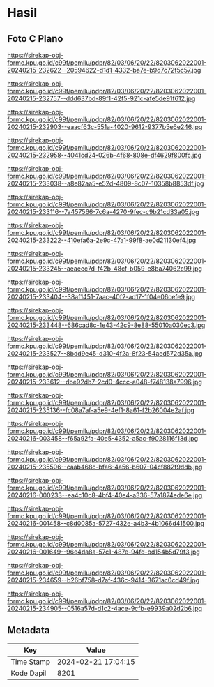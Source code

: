 # Hasil

## Foto C Plano

https://sirekap-obj-formc.kpu.go.id/c99f/pemilu/pdpr/82/03/06/20/22/8203062022001-20240215-232622--20594622-d1d1-4332-ba7e-b9d7c72f5c57.jpg

https://sirekap-obj-formc.kpu.go.id/c99f/pemilu/pdpr/82/03/06/20/22/8203062022001-20240215-232757--ddd637bd-89f1-42f5-921c-afe5de91f612.jpg

https://sirekap-obj-formc.kpu.go.id/c99f/pemilu/pdpr/82/03/06/20/22/8203062022001-20240215-232903--eaacf63c-551a-4020-9612-9377b5e6e246.jpg

https://sirekap-obj-formc.kpu.go.id/c99f/pemilu/pdpr/82/03/06/20/22/8203062022001-20240215-232958--4041cd24-026b-4f68-808e-df4629f800fc.jpg

https://sirekap-obj-formc.kpu.go.id/c99f/pemilu/pdpr/82/03/06/20/22/8203062022001-20240215-233038--a8e82aa5-e52d-4809-8c07-10358b8853df.jpg

https://sirekap-obj-formc.kpu.go.id/c99f/pemilu/pdpr/82/03/06/20/22/8203062022001-20240215-233116--7a457566-7c6a-4270-9fec-c9b21cd33a05.jpg

https://sirekap-obj-formc.kpu.go.id/c99f/pemilu/pdpr/82/03/06/20/22/8203062022001-20240215-233222--410efa6a-2e9c-47a1-99f8-ae0d21130ef4.jpg

https://sirekap-obj-formc.kpu.go.id/c99f/pemilu/pdpr/82/03/06/20/22/8203062022001-20240215-233245--aeaeec7d-f42b-48cf-b059-e8ba74062c99.jpg

https://sirekap-obj-formc.kpu.go.id/c99f/pemilu/pdpr/82/03/06/20/22/8203062022001-20240215-233404--38af1451-7aac-40f2-ad17-1f04e06cefe9.jpg

https://sirekap-obj-formc.kpu.go.id/c99f/pemilu/pdpr/82/03/06/20/22/8203062022001-20240215-233448--686cad8c-1e43-42c9-8e88-55010a030ec3.jpg

https://sirekap-obj-formc.kpu.go.id/c99f/pemilu/pdpr/82/03/06/20/22/8203062022001-20240215-233527--8bdd9e45-d310-4f2a-8f23-54aed572d35a.jpg

https://sirekap-obj-formc.kpu.go.id/c99f/pemilu/pdpr/82/03/06/20/22/8203062022001-20240215-233612--dbe92db7-2cd0-4ccc-a048-f748138a7996.jpg

https://sirekap-obj-formc.kpu.go.id/c99f/pemilu/pdpr/82/03/06/20/22/8203062022001-20240215-235136--fc08a7af-a5e9-4ef1-8a61-f2b26004e2af.jpg

https://sirekap-obj-formc.kpu.go.id/c99f/pemilu/pdpr/82/03/06/20/22/8203062022001-20240216-003458--f65a92fa-40e5-4352-a5ac-f9028116f13d.jpg

https://sirekap-obj-formc.kpu.go.id/c99f/pemilu/pdpr/82/03/06/20/22/8203062022001-20240215-235506--caab468c-bfa6-4a56-b607-04cf882f9ddb.jpg

https://sirekap-obj-formc.kpu.go.id/c99f/pemilu/pdpr/82/03/06/20/22/8203062022001-20240216-000233--ea4c10c8-4bf4-40e4-a336-57a1874ede6e.jpg

https://sirekap-obj-formc.kpu.go.id/c99f/pemilu/pdpr/82/03/06/20/22/8203062022001-20240216-001458--c8d0085a-5727-432e-a4b3-4b1066d41500.jpg

https://sirekap-obj-formc.kpu.go.id/c99f/pemilu/pdpr/82/03/06/20/22/8203062022001-20240216-001649--96e4da8a-57c1-487e-94fd-bd154b5d79f3.jpg

https://sirekap-obj-formc.kpu.go.id/c99f/pemilu/pdpr/82/03/06/20/22/8203062022001-20240215-234659--b26bf758-d7af-436c-9414-3671ac0cd49f.jpg

https://sirekap-obj-formc.kpu.go.id/c99f/pemilu/pdpr/82/03/06/20/22/8203062022001-20240215-234905--0516a57d-d1c2-4ace-9cfb-e9939a02d2b6.jpg


## Metadata

| Key        | Value               |
| ---------- | ------------------- |
| Time Stamp | 2024-02-21 17:04:15 |
| Kode Dapil | 8201                |



